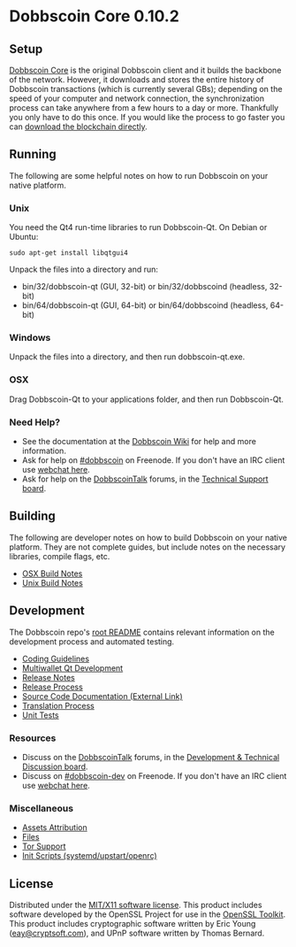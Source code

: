 Dobbscoin Core 0.10.2
=====================

Setup
---------------------
[Dobbscoin Core](http://dobbscoin.org/en/download) is the original Dobbscoin client and it builds the backbone of the network. However, it downloads and stores the entire history of Dobbscoin transactions (which is currently several GBs); depending on the speed of your computer and network connection, the synchronization process can take anywhere from a few hours to a day or more. Thankfully you only have to do this once. If you would like the process to go faster you can [download the blockchain directly](bootstrap.md).

Running
---------------------
The following are some helpful notes on how to run Dobbscoin on your native platform. 

### Unix

You need the Qt4 run-time libraries to run Dobbscoin-Qt. On Debian or Ubuntu:

	sudo apt-get install libqtgui4

Unpack the files into a directory and run:

- bin/32/dobbscoin-qt (GUI, 32-bit) or bin/32/dobbscoind (headless, 32-bit)
- bin/64/dobbscoin-qt (GUI, 64-bit) or bin/64/dobbscoind (headless, 64-bit)



### Windows

Unpack the files into a directory, and then run dobbscoin-qt.exe.

### OSX

Drag Dobbscoin-Qt to your applications folder, and then run Dobbscoin-Qt.

### Need Help?

* See the documentation at the [Dobbscoin Wiki](https://en.dobbscoin.it/wiki/Main_Page)
for help and more information.
* Ask for help on [#dobbscoin](http://webchat.freenode.net?channels=dobbscoin) on Freenode. If you don't have an IRC client use [webchat here](http://webchat.freenode.net?channels=dobbscoin).
* Ask for help on the [DobbscoinTalk](https://dobbscointalk.org/) forums, in the [Technical Support board](https://dobbscointalk.org/index.php?board=4.0).

Building
---------------------
The following are developer notes on how to build Dobbscoin on your native platform. They are not complete guides, but include notes on the necessary libraries, compile flags, etc.

- [OSX Build Notes](build-osx.md)
- [Unix Build Notes](build-unix.md)

Development
---------------------
The Dobbscoin repo's [root README](https://github.com/dobbscoin/dobbscoin/blob/master/README.md) contains relevant information on the development process and automated testing.

- [Coding Guidelines](coding.md)
- [Multiwallet Qt Development](multiwallet-qt.md)
- [Release Notes](release-notes.md)
- [Release Process](release-process.md)
- [Source Code Documentation (External Link)](https://dev.visucore.com/dobbscoin/doxygen/)
- [Translation Process](translation_process.md)
- [Unit Tests](unit-tests.md)

### Resources
* Discuss on the [DobbscoinTalk](https://dobbscointalk.org/) forums, in the [Development & Technical Discussion board](https://dobbscointalk.org/index.php?board=6.0).
* Discuss on [#dobbscoin-dev](http://webchat.freenode.net/?channels=dobbscoin) on Freenode. If you don't have an IRC client use [webchat here](http://webchat.freenode.net/?channels=dobbscoin-dev).

### Miscellaneous
- [Assets Attribution](assets-attribution.md)
- [Files](files.md)
- [Tor Support](tor.md)
- [Init Scripts (systemd/upstart/openrc)](init.md)

License
---------------------
Distributed under the [MIT/X11 software license](http://www.opensource.org/licenses/mit-license.php).
This product includes software developed by the OpenSSL Project for use in the [OpenSSL Toolkit](https://www.openssl.org/). This product includes
cryptographic software written by Eric Young ([eay@cryptsoft.com](mailto:eay@cryptsoft.com)), and UPnP software written by Thomas Bernard.
